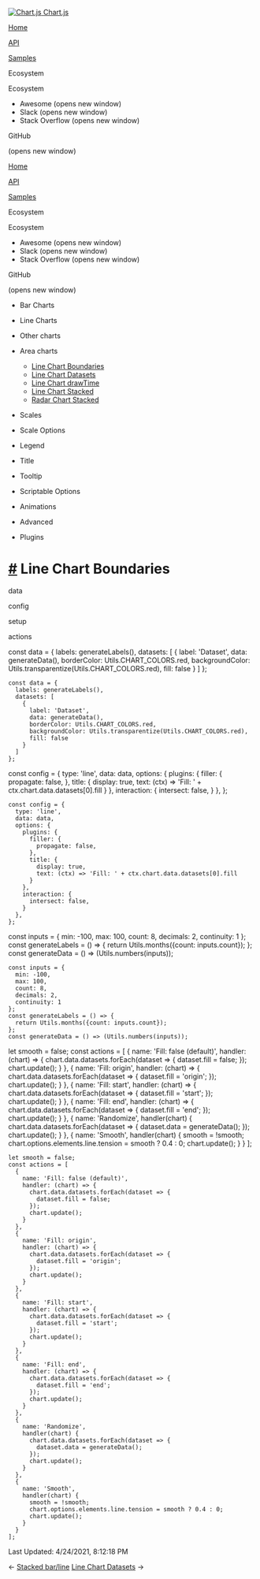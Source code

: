 <a href="/docs/3.2.0/" class="home-link router-link-active"><img src="/docs/3.2.0/favicon.ico" alt="Chart.js" class="logo" /> <span class="site-name can-hide">Chart.js</span></a>

<a href="/docs/3.2.0/" class="nav-link">Home</a>

<a href="/docs/3.2.0/api/" class="nav-link">API</a>

<a href="/docs/3.2.0/samples/" class="nav-link router-link-active">Samples</a>

<span class="title">Ecosystem</span> <span class="arrow down"></span>

<span class="title">Ecosystem</span> <span class="arrow right"></span>

-   Awesome
    <span class="sr-only">(opens new window)</span>
-   Slack
    <span class="sr-only">(opens new window)</span>
-   Stack Overflow
    <span class="sr-only">(opens new window)</span>

GitHub

<span class="sr-only">(opens new window)</span>

<a href="/docs/3.2.0/" class="nav-link">Home</a>

<a href="/docs/3.2.0/api/" class="nav-link">API</a>

<a href="/docs/3.2.0/samples/" class="nav-link router-link-active">Samples</a>

<span class="title">Ecosystem</span> <span class="arrow down"></span>

<span class="title">Ecosystem</span> <span class="arrow right"></span>

-   Awesome
    <span class="sr-only">(opens new window)</span>
-   Slack
    <span class="sr-only">(opens new window)</span>
-   Stack Overflow
    <span class="sr-only">(opens new window)</span>

GitHub

<span class="sr-only">(opens new window)</span>

-   Bar Charts <span class="arrow right"></span>

-   Line Charts <span class="arrow right"></span>

-   Other charts <span class="arrow right"></span>

-   Area charts <span class="arrow down"></span>

    -   <a href="/docs/3.2.0/samples/area/line-boundaries.html" class="active sidebar-link">Line Chart Boundaries</a>
    -   <a href="/docs/3.2.0/samples/area/line-datasets.html" class="sidebar-link">Line Chart Datasets</a>
    -   <a href="/docs/3.2.0/samples/area/line-drawtime.html" class="sidebar-link">Line Chart drawTime</a>
    -   <a href="/docs/3.2.0/samples/area/line-stacked.html" class="sidebar-link">Line Chart Stacked</a>
    -   <a href="/docs/3.2.0/samples/area/radar.html" class="sidebar-link">Radar Chart Stacked</a>

-   Scales <span class="arrow right"></span>

-   Scale Options <span class="arrow right"></span>

-   Legend <span class="arrow right"></span>

-   Title <span class="arrow right"></span>

-   Tooltip <span class="arrow right"></span>

-   Scriptable Options <span class="arrow right"></span>

-   Animations <span class="arrow right"></span>

-   Advanced <span class="arrow right"></span>

-   Plugins <span class="arrow right"></span>

<a href="#line-chart-boundaries" class="header-anchor">#</a> Line Chart Boundaries
==================================================================================

data

config

setup

actions

<a href="https://github.com/chartjs/Chart.js/blob/master/docs/samples/area/line-boundaries.md" class="code-editor-tool fab fa-github fa-lg" title="View on GitHub"></a>

const data = { labels: generateLabels(), datasets: \[ { label: 'Dataset', data: generateData(), borderColor: Utils.CHART\_COLORS.red, backgroundColor: Utils.transparentize(Utils.CHART\_COLORS.red), fill: false } \] };

    const data = {
      labels: generateLabels(),
      datasets: [
        {
          label: 'Dataset',
          data: generateData(),
          borderColor: Utils.CHART_COLORS.red,
          backgroundColor: Utils.transparentize(Utils.CHART_COLORS.red),
          fill: false
        }
      ]
    };

const config = { type: 'line', data: data, options: { plugins: { filler: { propagate: false, }, title: { display: true, text: (ctx) =&gt; 'Fill: ' + ctx.chart.data.datasets\[0\].fill } }, interaction: { intersect: false, } }, };

    const config = {
      type: 'line',
      data: data,
      options: {
        plugins: {
          filler: {
            propagate: false,
          },
          title: {
            display: true,
            text: (ctx) => 'Fill: ' + ctx.chart.data.datasets[0].fill
          }
        },
        interaction: {
          intersect: false,
        }
      },
    };

const inputs = { min: -100, max: 100, count: 8, decimals: 2, continuity: 1 }; const generateLabels = () =&gt; { return Utils.months({count: inputs.count}); }; const generateData = () =&gt; (Utils.numbers(inputs));

    const inputs = {
      min: -100,
      max: 100,
      count: 8,
      decimals: 2,
      continuity: 1
    };
    const generateLabels = () => {
      return Utils.months({count: inputs.count});
    };
    const generateData = () => (Utils.numbers(inputs));

let smooth = false; const actions = \[ { name: 'Fill: false (default)', handler: (chart) =&gt; { chart.data.datasets.forEach(dataset =&gt; { dataset.fill = false; }); chart.update(); } }, { name: 'Fill: origin', handler: (chart) =&gt; { chart.data.datasets.forEach(dataset =&gt; { dataset.fill = 'origin'; }); chart.update(); } }, { name: 'Fill: start', handler: (chart) =&gt; { chart.data.datasets.forEach(dataset =&gt; { dataset.fill = 'start'; }); chart.update(); } }, { name: 'Fill: end', handler: (chart) =&gt; { chart.data.datasets.forEach(dataset =&gt; { dataset.fill = 'end'; }); chart.update(); } }, { name: 'Randomize', handler(chart) { chart.data.datasets.forEach(dataset =&gt; { dataset.data = generateData(); }); chart.update(); } }, { name: 'Smooth', handler(chart) { smooth = !smooth; chart.options.elements.line.tension = smooth ? 0.4 : 0; chart.update(); } } \];

    let smooth = false;
    const actions = [
      {
        name: 'Fill: false (default)',
        handler: (chart) => {
          chart.data.datasets.forEach(dataset => {
            dataset.fill = false;
          });
          chart.update();
        }
      },
      {
        name: 'Fill: origin',
        handler: (chart) => {
          chart.data.datasets.forEach(dataset => {
            dataset.fill = 'origin';
          });
          chart.update();
        }
      },
      {
        name: 'Fill: start',
        handler: (chart) => {
          chart.data.datasets.forEach(dataset => {
            dataset.fill = 'start';
          });
          chart.update();
        }
      },
      {
        name: 'Fill: end',
        handler: (chart) => {
          chart.data.datasets.forEach(dataset => {
            dataset.fill = 'end';
          });
          chart.update();
        }
      },
      {
        name: 'Randomize',
        handler(chart) {
          chart.data.datasets.forEach(dataset => {
            dataset.data = generateData();
          });
          chart.update();
        }
      },
      {
        name: 'Smooth',
        handler(chart) {
          smooth = !smooth;
          chart.options.elements.line.tension = smooth ? 0.4 : 0;
          chart.update();
        }
      }
    ];

<span class="prefix">Last Updated:</span> <span class="time">4/24/2021, 8:12:18 PM</span>

<span class="prev"> ← <a href="/docs/3.2.0/samples/other-charts/stacked-bar-line.html" class="prev">Stacked bar/line</a> </span> <span class="next"> [Line Chart Datasets](/docs/3.2.0/samples/area/line-datasets.html) → </span>
